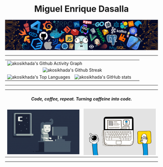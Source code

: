 <h1 align="center">Miguel Enrique Dasalla</h1>

<div align="center">
    <picture><img src="./images/programming-banner.png"></picture>
</div>

---

<div align="center">
    <table>
        <tr>
            <td colspan="2">
                <img src="https://github-readme-activity-graph.vercel.app/graph?username=akosikhada&theme=minimal&line=5D5D5D&point=000000&custom_title=Github/akosikhada/Contribution+Graph&radius=16&width=850" alt="akosikhada's Github Activity Graph">
            </td>
        </tr>
        <tr>
            <td colspan="2" align="center">
                <img src="https://github-readme-streak-stats.herokuapp.com/?user=akosikhada&theme=graywhite&hide_border=true&border_radius=16" alt="akosikhada's Github Streak">
            </td>
        </tr>
        <tr>
            <td width="50%">
                <img src="https://github-readme-stats-akosikhada.vercel.app/api/top-langs?username=akosikhada&theme=graywhite&hide_border=true&custom_title=Github/akosikhada/Top+Languages&border_radius=16&card_width=400" alt="akosikhada's Top Languages">
            </td>
            <td width="50%">
                <img src="https://github-readme-stats-akosikhada.vercel.app/api?username=akosikhada&show_icons=true&theme=graywhite&rank_icon=github&hide=stars,contribs&hide_border=true&include_all_commits=true&custom_title=Github/akosikhada/Stats&border_radius=16&card_width=400" alt="akosikhada's GitHub stats">
            </td>
        </tr>
    </table>
</div>

---

<div align="center">

<table>
        <tr>
            <td colspan="2" align="center">
                <h4><i>Code, coffee, repeat. Turning caffeine into code.</i></h4>
            </td>
        </tr>
        <tr>
            <td width="50%">
                <img src="./images/night-coding-gif.gif" width="300px" />
            </td>
            <td width="50%">
                <img src="./images/code-coffee-repeat-gif.gif" width="300px" />
            </td>
        </tr>
    </table>

</div>

---
